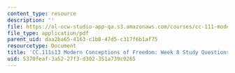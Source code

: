 ```yaml
---
content_type: resource
description: ''
file: https://ol-ocw-studio-app-qa.s3.amazonaws.com/courses/cc-111-modern-conceptions-of-freedom-spring-2013/5370feaf3a5227f3d302351a739c0265_MITCC_111F12_Week8Ques.pdf
file_type: application/pdf
parent_uid: daa2ba65-4163-c1b8-47d5-c317f6b1af75
resourcetype: Document
title: 'CC.111s13 Modern Conceptions of Freedom: Week 8 Study Questions'
uid: 5370feaf-3a52-27f3-d302-351a739c0265
---
```

